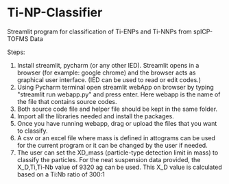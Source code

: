 # Ti-NP-Classifier
Streamlit program for classification of Ti-ENPs and Ti-NNPs from spICP-TOFMS Data

Steps:
1. Install streamlit, pycharm (or any other IED). Streamlit opens in a browser (for example: google chrome) and the browser acts as graphical user interface. (IED can be used to read or edit codes.)
2. Using Pycharm terminal open streamlit webApp on browser by typing "streamlit run webapp.py" and press enter. Here webapp is the name of the file that contains source codes.
3. Both source code file and helper file should be kept in the same folder.
4. Import all the libraries needed and install the packages.
5. Once you have running webapp, drag or upload the files that you want to classify.
6. A csv or an excel file where mass is defined in attograms can be used for the current program or it can be changed by the user if needed.
7. The user can set the XD_mass (particle-type detection limit in mass) to classify the particles.  For the neat suspension data provided, the X_D,Ti,Ti-Nb value of 9320 ag can be used.  This X_D value is calculated based on a Ti:Nb ratio of 300:1
